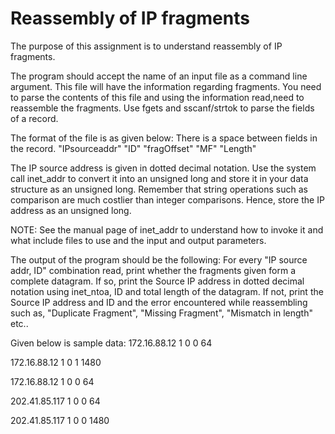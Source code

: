 # Reassembly of IP fragments

The purpose of this assignment is to understand reassembly of IP fragments.

The program should accept the name of an input file as a command line argument. This file will have the information regarding fragments. You need to parse the contents of this file and using the information read,need to reassemble the fragments. Use fgets and sscanf/strtok to parse the fields of a record.

The format of the file is as given below: There is a space between fields in the record.
"IPsourceaddr" "ID" "fragOffset" "MF" "Length"

The IP source address is given in dotted decimal notation. Use the system call inet_addr to convert it into an unsigned long and store it in your data structure as an unsigned long. Remember that string operations such as comparison are much costlier than integer comparisons. Hence, store the IP address as an unsigned long.

NOTE: See the manual page of inet_addr to understand how to invoke it and what include files to use and
the input and output parameters.

The output of the program should be the following:
For every "IP source addr, ID" combination read, print whether the fragments given form a complete datagram. If so, print the Source IP address in dotted decimal notation using inet_ntoa, ID and total length of the datagram. If not, print the Source IP address and ID and the error encountered while reassembling such as, "Duplicate Fragment", "Missing Fragment", "Mismatch in length" etc..

Given below is sample data:
172.16.88.12 1 0 0 64

172.16.88.12 1 0 1 1480

172.16.88.12 1 0 0 64

202.41.85.117 1 0 0 64

202.41.85.117 1 0 0 1480
